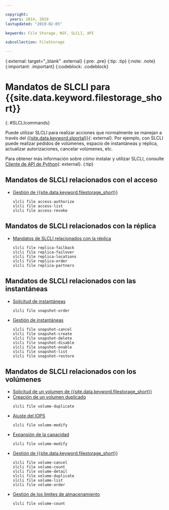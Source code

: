```yaml
---

copyright:
  years: 2014, 2019
lastupdated: "2019-02-05"

keywords: File Storage, NSF, SLCLI, API

subcollection: FileStorage

---
```

{:external: target="_blank" .external}
{:pre: .pre}
{:tip: .tip}
{:note: .note}
{:important: .important}
{:codeblock: .codeblock}

# Mandatos de SLCLI para {{site.data.keyword.filestorage_short}}
{: #SLCLIcommands}

Puede utilizar SLCLI para realizar acciones que normalmente se manejan a través del [{{site.data.keyword.slportal}}](https://control.softlayer.com/){: external}. Por ejemplo, con SLCLI puede realizar pedidos de volúmenes, espacio de instantáneas y réplica, actualizar autorizaciones, cancelar volúmenes, etc.

Para obtener más información sobre cómo instalar y utilizar SLCLI, consulte [Cliente de API de Python](https://softlayer-python.readthedocs.io/en/latest/cli/){: external}.
{:tip}

## Mandatos de SLCLI relacionados con el acceso
* [Gestión de {{site.data.keyword.filestorage_short}}](/docs/infrastructure/FileStorage?topic=FileStorage-managingstorage)  
  ```
  slcli file access-authorize
  slcli file access-list
  slcli file access-revoke
  ```

## Mandatos de SLCLI relacionados con la réplica

* [Mandatos de SLCLI relacionados con la réplica](/docs/infrastructure/FileStorage?topic=FileStorage-replication#clicommands)
  ```
  slcli file replica-failback
  slcli file replica-failover
  slcli file replica-locations
  slcli file replica-order
  slcli file replica-partners
  ```

## Mandatos de SLCLI relacionados con las instantáneas

* [Solicitud de instantáneas](/docs/infrastructure/FileStorage?topic=FileStorage-ordering-snapshots)
  ```
  slcli file snapshot-order
  ```

* [Gestión de instantáneas](/docs/infrastructure/FileStorage?topic=FileStorage-managingSnapshots)
  ```
  slcli file snapshot-cancel
  slcli file snapshot-create
  slcli file snapshot-delete
  slcli file snapshot-disable
  slcli file snapshot-enable
  slcli file snapshot-list
  slcli file snapshot-restore
  ```

## Mandatos de SLCLI relacionados con los volúmenes

* [Solicitud de un volumen de {{site.data.keyword.filestorage_short}}](/docs/infrastructure/FileStorage?topic=FileStorage-orderingSLCLI)
* [Creación de un volumen duplicado](/docs/infrastructure/FileStorage?topic=FileStorage-duplicatevolume)
  ```
  slcli file volume-duplicate
  ```
* [Ajuste del IOPS](/docs/infrastructure/FileStorage?topic=FileStorage-adjustingIOPS#adjustingsteps)
  ```
  slcli file volume-modify
  ```
* [Expansión de la capacidad](/docs/infrastructure/FileStorage?topic=FileStorage-expandCapacity#resizingsteps)
  ```
  slcli file volume-modify
  ```
* [Gestión de {{site.data.keyword.filestorage_short}}](/docs/infrastructure/FileStorage?topic=FileStorage-managingstorage)
  ```
  slcli file volume-cancel
  slcli file volume-count
  slcli file volume-detail
  slcli file volume-duplicate
  slcli file volume-list
  slcli file volume-order
  ```
* [Gestión de los límites de almacenamiento](/docs/infrastructure/FileStorage?topic=FileStorage-managinglimits)
  ```
  slcli file volume-count
  ```
